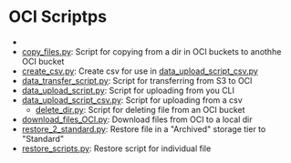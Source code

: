 # OCI Scriptps

- 
- [copy_files.py](copy_files.py): Script for copying from a dir in OCI buckets to anothhe OCI bucket
- [create_csv.py](create_csv.py): Create csv for use in [data_upload_script_csv.py](data_upload_script_csv.py)
- [data_transfer_script.py](data_transfer_script.py): Script for transferring from S3 to OCI
- [data_upload_script.py](data_upload_script.py): Script for uploading from you CLI
- [data_upload_script_csv.py](data_upload_script_csv.py): Script for uploading from a csv
  - [delete_dir.py](delete_dir.py): Script for deleting file from an OCI bucket
- [download_files_OCI.py](download_files_OCI.py): Download files from OCI to a local dir
- [restore_2_standard.py](restore_2_standard.py): Restore file in a "Archived"  storage tier to "Standard"
- [restore_scripts.py](restore_scripts.py): Restore script for individual file
